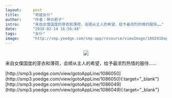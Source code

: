 ```yaml
---
layout:     post
title:      "奇姬女仆"
author:     "作者：琴の若子"
intro:      "来自女僕国度的芽衣和薄荷，会顺从主人的希望，给予最浓烈热情的服侍……"
date:       "2018-02-14 16:56:48"
tags:       "女仆"
image:      "http://smp.yoedge.com/smp-app/resource/viewImage/1002918appline.png"
---
```

<div style="text-align: center">
<p><img src="http://smp.yoedge.com/smp-app/resource/viewImage/1002918appline.png"/></p>
</div>
<p class="post-meta">
<span>来自女僕国度的芽衣和薄荷，会顺从主人的希望，给予最浓烈热情的服侍……</span>
</p>
[http://smp3.yoedge.com/view/gotoAppLine/1086050](http://smp3.yoedge.com/view/gotoAppLine/1086050){:target="_blank"}
[http://smp3.yoedge.com/view/gotoAppLine/1086049](http://smp3.yoedge.com/view/gotoAppLine/1086049){:target="_blank"}


